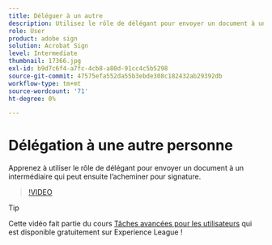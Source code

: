 ```yaml
---
title: Déléguer à un autre
description: Utilisez le rôle de délégant pour envoyer un document à un intermédiaire qui peut ensuite router le document pour signature
role: User
product: adobe sign
solution: Acrobat Sign
level: Intermediate
thumbnail: 17366.jpg
exl-id: b9d7c6f4-a7fc-4cb8-a80d-91cc4c5b5298
source-git-commit: 47575efa552da55b3ebde308c182432ab29392db
workflow-type: tm+mt
source-wordcount: '71'
ht-degree: 0%

---
```


# Délégation à une autre personne

Apprenez à utiliser le rôle de délégant pour envoyer un document à un intermédiaire qui peut ensuite l’acheminer pour signature.

>[!VIDEO](https://video.tv.adobe.com/v/17366?hidetitle=true)

>[!TIP]
>
>Cette vidéo fait partie du cours [Tâches avancées pour les utilisateurs](https://experienceleague.adobe.com/?recommended=Sign-U-1-2020.3) qui est disponible gratuitement sur Experience League !
